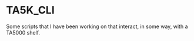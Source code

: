 # TA5K_CLI
Some scripts that I have been working on that interact, in some way, with a TA5000 shelf.
